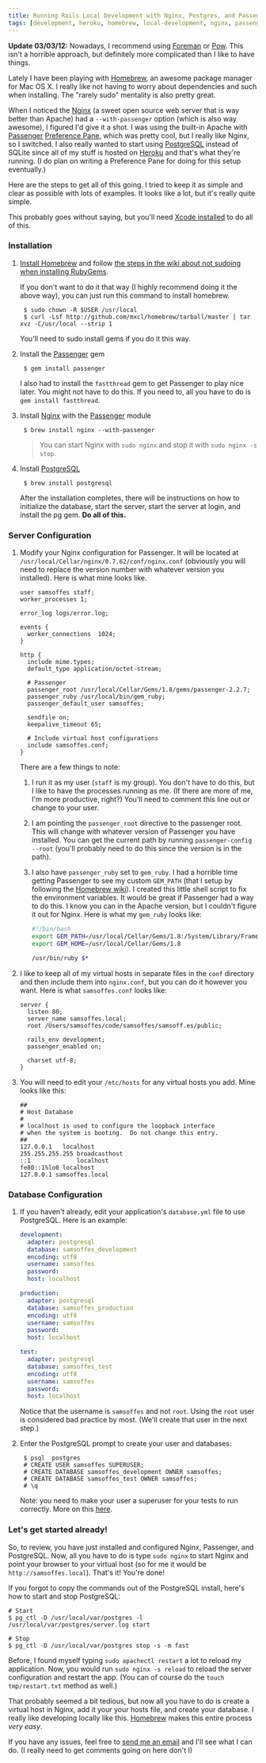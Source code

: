 ```yaml
---
title: Running Rails Local Development with Nginx, Postgres, and Passenger with Homebrew
tags: [development, heroku, homebrew, local-development, nginx, passenger, postgres, rails]
---
```


**Update 03/03/12:** Nowadays, I recommend using [Foreman](https://github.com/ddollar/foreman) or [Pow](http://pow.cx/). This isn't a horrible approach, but definitely more complicated than I like to have things.

Lately I have been playing with [Homebrew][], an awesome package manager for Mac OS X. I really like not having to worry about dependencies and such when installing. The "rarely sudo" mentality is also pretty great.

When I noticed the [Nginx][] (a sweet open source web server that is way better than Apache) had a `--with-passenger` option (which is also way awesome), I figured I'd give it a shot. I was using the built-in Apache with [Passenger][] [Preference Pane](http://github.com/alloy/passengerpane), which was pretty cool, but I really like Nginx, so I switched. I also really wanted to start using [PostgreSQL][] instead of SQLite since all of my stuff is hosted on [Heroku][] and that's what they're running. (I do plan on writing a Preference Pane for doing for this setup eventually.)

Here are the steps to get all of this going. I tried to keep it as simple and clear as possible with lots of examples. It looks like a lot, but it's really quite simple.

This probably goes without saying, but you'll need [Xcode installed](http://developer.apple.com/technologies/xcode.html) to do all of this.

### Installation

1. [Install Homebrew](http://github.com/mxcl/homebrew#readme) and follow [the steps in the wiki about not sudoing when installing RubyGems](http://wiki.github.com/mxcl/homebrew/cpan-ruby-gems-and-python-disttools).

    If you don't want to do it that way (I highly recommend doing it the above way), you can just run this command to install homebrew.
    
        $ sudo chown -R $USER /usr/local
        $ curl -Lsf http://github.com/mxcl/homebrew/tarball/master | tar xvz -C/usr/local --strip 1
        
    You'll need to sudo install gems if you do it this way.

2. Install the [Passenger][] gem

        $ gem install passenger
        
    I also had to install the `fastthread` gem to get Passenger to play nice later. You might not have to do this. If you need to, all you have to do is `gem install fastthread`.

3. Install [Nginx][] with the [Passenger][] module

        $ brew install nginx --with-passenger

    > You can start Nginx with `sudo nginx` and stop it with `sudo nginx -s stop`.

4. Install [PostgreSQL][]

        $ brew install postgresql
    
    After the installation completes, there will be instructions on how to initialize the database, start the server, start the server at login, and install the pg gem. **Do all of this.**

### Server Configuration

1. Modify your Nginx configuration for Passenger. It will be located at `/usr/local/Cellar/nginx/0.7.62/conf/nginx.conf` (obviously you will need to replace the version number with whatever version you installed). Here is what mine looks like.

    ``` nginx
    user samsoffes staff;
    worker_processes 1;

    error_log logs/error.log;

    events {
      worker_connections  1024;
    }

    http {
      include mime.types;
      default_type application/octet-stream;

      # Passenger
      passenger_root /usr/local/Cellar/Gems/1.8/gems/passenger-2.2.7;
      passenger_ruby /usr/local/bin/gem_ruby;
      passenger_default_user samsoffes;

      sendfile on;
      keepalive_timeout 65;

      # Include virtual host configurations
      include samsoffes.conf;
    }
    ```
    
    There are a few things to note:
    
    1. I run it as my user (`staff` is my group). You don't have to do this, but I like to have the processes running as me. (If there are more of me, I'm more productive, right?) You'll need to comment this line out or change to your user.
    
    2. I am pointing the `passenger_root` directive to the passenger root. This will change with whatever version of Passenger you have installed. You can get the current path by running `passenger-config --root` (you'll probably need to do this since the version is in the path).
    
    3. I also have `passenger_ruby` set to `gem_ruby`. I had a horrible time getting Passenger to see my custom `GEM_PATH` (that I setup by following the [Homebrew wiki](http://wiki.github.com/mxcl/homebrew/cpan-ruby-gems-and-python-disttools)). I created this little shell script to fix the environment variables. It would be great if Passenger had a way to do this. I know you can in the Apache version, but I couldn't figure it out for Nginx. Here is what my `gem_ruby` looks like:
    
        ``` bash
        #!/bin/bash
        export GEM_PATH=/usr/local/Cellar/Gems/1.8:/System/Library/Frameworks/Ruby.framework/Versions/Current/usr/lib/ruby/gems/1.8/gems
        export GEM_HOME=/usr/local/Cellar/Gems/1.8

        /usr/bin/ruby $*
        ```

2. I like to keep all of my virtual hosts in separate files in the `conf` directory and then include them into `nginx.conf`, but you can do it however you want. Here is what `samsoffes.conf` looks like:

    ``` nginx
    server {
      listen 80;
      server_name samsoffes.local;
      root /Users/samsoffes/code/samsoffes/samsoff.es/public;

      rails_env development;
      passenger_enabled on;

      charset utf-8;
    }
    ```

3. You will need to edit your `/etc/hosts` for any virtual hosts you add. Mine looks like this:

    ```
    ##
    # Host Database
    #
    # localhost is used to configure the loopback interface
    # when the system is booting.  Do not change this entry.
    ##
    127.0.0.1	localhost
    255.255.255.255	broadcasthost
    ::1             localhost 
    fe80::1%lo0	localhost
    127.0.0.1 samsoffes.local
    ```

### Database Configuration

1. If you haven't already, edit your application's `database.yml` file to use PostgreSQL. Here is an example:

    ``` yaml
    development:
      adapter: postgresql
      database: samsoffes_development
      encoding: utf8
      username: samsoffes
      password:
      host: localhost

    production:
      adapter: postgresql
      database: samsoffes_production
      encoding: utf8
      username: samsoffes
      password:
      host: localhost

    test:
      adapter: postgresql
      database: samsoffes_test
      encoding: utf8
      username: samsoffes
      password:
      host: localhost
    ```
    
    Notice that the username is `samsoffes` and not `root`. Using the `root` user is considered bad practice by most. (We'll create that user in the next step.)

2. Enter the PostgreSQL prompt to create your user and databases:

        $ psql  postgres
        # CREATE USER samsoffes SUPERUSER;
        # CREATE DATABASE samsoffes_development OWNER samsoffes;
        # CREATE DATABASE samsoffes_test OWNER samsoffes;
        # \q
    
    Note: you need to make your user a superuser for your tests to run correctly. More on this [here](http://blogs.law.harvard.edu/djcp/2009/01/rails-22-postgres-and-testing/comment-page-1/).

### Let's get started already!

So, to review, you have just installed and configured Nginx, Passenger, and PostgreSQL. Now, all you have to do is type `sudo nginx` to start Nginx and point your browser to your virtual host (so for me it would be `http://samsoffes.local`). That's it! You're done!

If you forgot to copy the commands out of the PostgreSQL install, here's how to start and stop PostgreSQL:

    # Start
    $ pg_ctl -D /usr/local/var/postgres -l /usr/local/var/postgres/server.log start
    
    # Stop
    $ pg_ctl -D /usr/local/var/postgres stop -s -m fast

Before, I found myself typing `sudo apachectl restart` a lot to reload my application. Now, you would run `sudo nginx -s reload` to reload the server configuration and restart the app. (You can of course do the `touch tmp/restart.txt` method as well.)

That probably seemed a bit tedious, but now all you have to do is create a virtual host in Nginx, add it your your hosts file, and create your database. I really like developing locally like this. [Homebrew][] makes this entire process *very easy*.

If you have any issues, feel free to [send me an email](mailto:sam@samsoff.es) and I'll see what I can do. (I really need to get comments going on here don't I)

[Homebrew]: http://github.com/mxcl/homebrew
[Nginx]: http://nginx.net
[Passenger]: http://modrails.com
[PostgreSQL]: http://postgresql.org
[Heroku]: http://heroku.com
